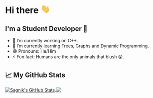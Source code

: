 # Hi there <img src="https://github.com/mclods/mclods/blob/master/wave.gif?raw=true" width="30px">

## I'm a Student Developer 👺
- 🔭 I’m currently working on C++.
- 🌱 I’m currently learning Trees, Graphs and Dynamic Programming.
- 😄 Pronouns: He/Him
- ⚡ Fun fact: Humans are the only animals that blush 😝.


## &#x1f4c8; My GitHub Stats

<a href="https://github.com/mclods/mclods">
  <img align="center" src="https://github-readme-stats.vercel.app/api?username=mclods&show_icons=true&line_height=27&count_private=true&title_color=00FF00&text_color=00BFFF&icon_color=DB2899&bg_color=1A1B27" alt="Sagnik's GitHub Stats" />
</a>
<a href="https://github.com/mclods/mclods">
  <img align="center" src="https://github-readme-stats.vercel.app/api/top-langs/?username=mclods&title_color=00FF00&text_color=FF00FF&icon_color=DB2899&bg_color=1A1B27" />
</a>

<!--
**mclods/mclods** is a ✨ _special_ ✨ repository because its `README.md` (this file) appears on your GitHub profile.

Here are some ideas to get you started:

- 🔭 I’m currently working on ...
- 🌱 I’m currently learning ...
- 👯 I’m looking to collaborate on ...
- 🤔 I’m looking for help with ...
- 💬 Ask me about ...
- 📫 How to reach me: ...
- 😄 Pronouns: ...
- ⚡ Fun fact: ...
-->
